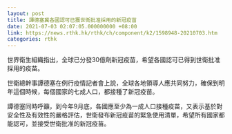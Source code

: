 ```yaml
---
layout: post
title: 譚德塞冀各國認可已獲世衛批准採用的新冠疫苗
date: 2021-07-03 02:07:05.000000000 +08:00
link: https://news.rthk.hk/rthk/ch/component/k2/1598948-20210703.htm
categories: rthk
---
```


世界衛生組織指出，全球已分發30億劑新冠疫苗，希望各國認可已得到世衛批准採用的疫苗。

世衛總幹事譚德塞在例行疫情記者會上說，全球各地領導人應共同努力，確保到明年這個時候，每個國家的七成人口，都接種了新冠疫苗。

譚德塞同時呼籲，到今年9月底，各國應至少為一成人口接種疫苗，又表示基於對安全性及有效性的嚴格評估，世衛發布新冠疫苗的緊急使用清單，希望所有國家都能認可，並接受世衛批准的新冠疫苗。
